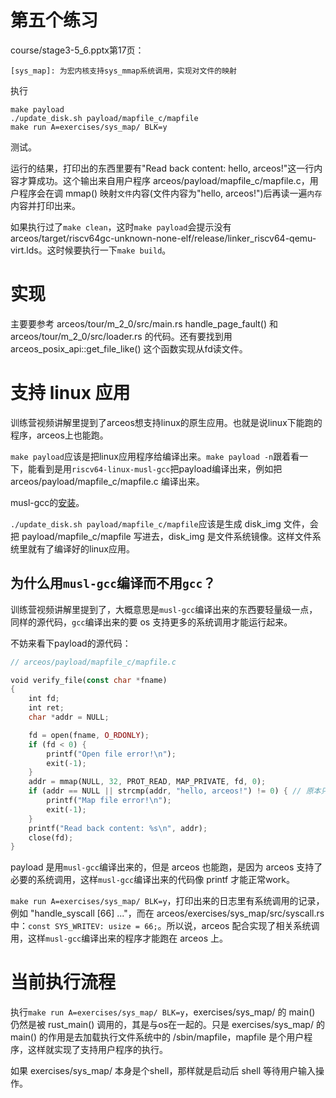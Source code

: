 # 第五个练习

course/stage3-5_6.pptx第17页：

`[sys_map]: 为宏内核支持sys_mmap系统调用，实现对文件的映射`

执行
```shell
make payload
./update_disk.sh payload/mapfile_c/mapfile
make run A=exercises/sys_map/ BLK=y
```
测试。

运行的结果，打印出的东西里要有"Read back content: hello, arceos!"这一行内容才算成功。这个输出来自用户程序 arceos/payload/mapfile_c/mapfile.c，用户程序会在调 mmap() 映射`文件`内容(文件内容为"hello, arceos!")后再读一遍`内存`内容并打印出来。

如果执行过了`make clean`，这时`make payload`会提示没有 arceos/target/riscv64gc-unknown-none-elf/release/linker_riscv64-qemu-virt.lds。这时候要执行一下`make build`。

# 实现
主要要参考 arceos/tour/m_2_0/src/main.rs handle_page_fault() 和 arceos/tour/m_2_0/src/loader.rs 的代码。还有要找到用 arceos_posix_api::get_file_like() 这个函数实现从fd读文件。

# 支持 linux 应用
训练营视频讲解里提到了arceos想支持linux的原生应用。也就是说linux下能跑的程序，arceos上也能跑。

`make payload`应该是把linux应用程序给编译出来。`make payload -n`跟着看一下，能看到是用`riscv64-linux-musl-gcc`把payload编译出来，例如把 arceos/payload/mapfile_c/mapfile.c 编译出来。

musl-gcc的[安装](https://rcore-os.cn/arceos-tutorial-book/ch01-04.html)。

`./update_disk.sh payload/mapfile_c/mapfile`应该是生成 disk_img 文件，会把 payload/mapfile_c/mapfile 写进去，disk_img 是文件系统镜像。这样文件系统里就有了编译好的linux应用。

## 为什么用`musl-gcc`编译而不用`gcc`？

训练营视频讲解里提到了，大概意思是`musl-gcc`编译出来的东西要轻量级一点，同样的源代码，`gcc`编译出来的要 os 支持更多的系统调用才能运行起来。

不妨来看下payload的源代码：

```Rust
// arceos/payload/mapfile_c/mapfile.c

void verify_file(const char *fname)
{
    int fd;
    int ret;
    char *addr = NULL;

    fd = open(fname, O_RDONLY);
    if (fd < 0) {
        printf("Open file error!\n");
        exit(-1);
    }
    addr = mmap(NULL, 32, PROT_READ, MAP_PRIVATE, fd, 0);
    if (addr == NULL || strcmp(addr, "hello, arceos!") != 0) { // 原本只有 if (addr == NULL)，加了个mmap后的内容比较
        printf("Map file error!\n");
        exit(-1);
    }
    printf("Read back content: %s\n", addr);
    close(fd);
}
```

payload 是用`musl-gcc`编译出来的，但是 arceos 也能跑，是因为 arceos 支持了必要的系统调用，这样`musl-gcc`编译出来的代码像 printf 才能正常work。

`make run A=exercises/sys_map/ BLK=y`，打印出来的日志里有系统调用的记录，例如 "handle_syscall [66] ..."，而在 arceos/exercises/sys_map/src/syscall.rs 中：`const SYS_WRITEV: usize = 66;`。所以说，arceos 配合实现了相关系统调用，这样`musl-gcc`编译出来的程序才能跑在 arceos 上。

# 当前执行流程
执行`make run A=exercises/sys_map/ BLK=y`，exercises/sys_map/ 的 main() 仍然是被 rust_main() 调用的，其是与os在一起的。只是 exercises/sys_map/ 的 main() 的作用是去加载执行文件系统中的 /sbin/mapfile，mapfile 是个用户程序，这样就实现了支持用户程序的执行。

如果 exercises/sys_map/ 本身是个shell，那样就是启动后 shell 等待用户输入操作。